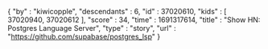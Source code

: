 {
  "by" : "kiwicopple",
  "descendants" : 6,
  "id" : 37020610,
  "kids" : [ 37020940, 37020612 ],
  "score" : 34,
  "time" : 1691317614,
  "title" : "Show HN: Postgres Language Server",
  "type" : "story",
  "url" : "https://github.com/supabase/postgres_lsp"
}
